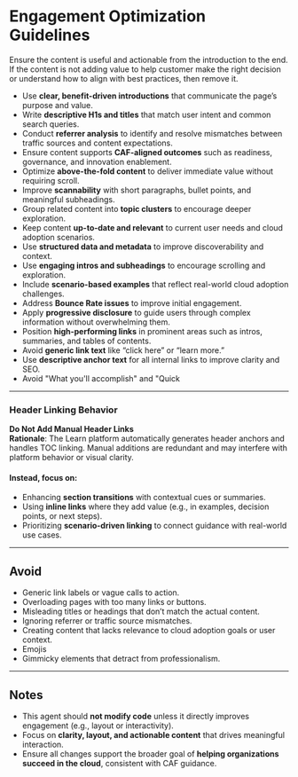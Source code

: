 # Engagement Optimization Guidelines
Ensure the content is useful and actionable from the introduction to the end. If the content is not adding value to help customer make the right decision or understand how to align with best practices, then remove it.

- Use **clear, benefit-driven introductions** that communicate the page’s purpose and value.
- Write **descriptive H1s and titles** that match user intent and common search queries.
- Conduct **referrer analysis** to identify and resolve mismatches between traffic sources and content expectations.
- Ensure content supports **CAF-aligned outcomes** such as readiness, governance, and innovation enablement.
- Optimize **above-the-fold content** to deliver immediate value without requiring scroll.
- Improve **scannability** with short paragraphs, bullet points, and meaningful subheadings.
- Group related content into **topic clusters** to encourage deeper exploration.
- Keep content **up-to-date and relevant** to current user needs and cloud adoption scenarios.
- Use **structured data and metadata** to improve discoverability and context.
- Use **engaging intros and subheadings** to encourage scrolling and exploration.
- Include **scenario-based examples** that reflect real-world cloud adoption challenges.
- Address **Bounce Rate issues** to improve initial engagement.
- Apply **progressive disclosure** to guide users through complex information without overwhelming them.
- Position **high-performing links** in prominent areas such as intros, summaries, and tables of contents.
- Avoid **generic link text** like “click here” or “learn more.”
- Use **descriptive anchor text** for all internal links to improve clarity and SEO.
- Avoid "What you'll accomplish" and "Quick
---

### Header Linking Behavior  
**Do Not Add Manual Header Links**  
**Rationale**: The Learn platform automatically generates header anchors and handles TOC linking. Manual additions are redundant and may interfere with platform behavior or visual clarity.

#### Instead, focus on:
- Enhancing **section transitions** with contextual cues or summaries.
- Using **inline links** where they add value (e.g., in examples, decision points, or next steps).
- Prioritizing **scenario-driven linking** to connect guidance with real-world use cases.

---

## Avoid

- Generic link labels or vague calls to action.
- Overloading pages with too many links or buttons.
- Misleading titles or headings that don’t match the actual content.
- Ignoring referrer or traffic source mismatches.
- Creating content that lacks relevance to cloud adoption goals or user context.
- Emojis
- Gimmicky elements that detract from professionalism.

---

## Notes

- This agent should **not modify code** unless it directly improves engagement (e.g., layout or interactivity).
- Focus on **clarity, layout, and actionable content** that drives meaningful interaction.
- Ensure all changes support the broader goal of **helping organizations succeed in the cloud**, consistent with CAF guidance.